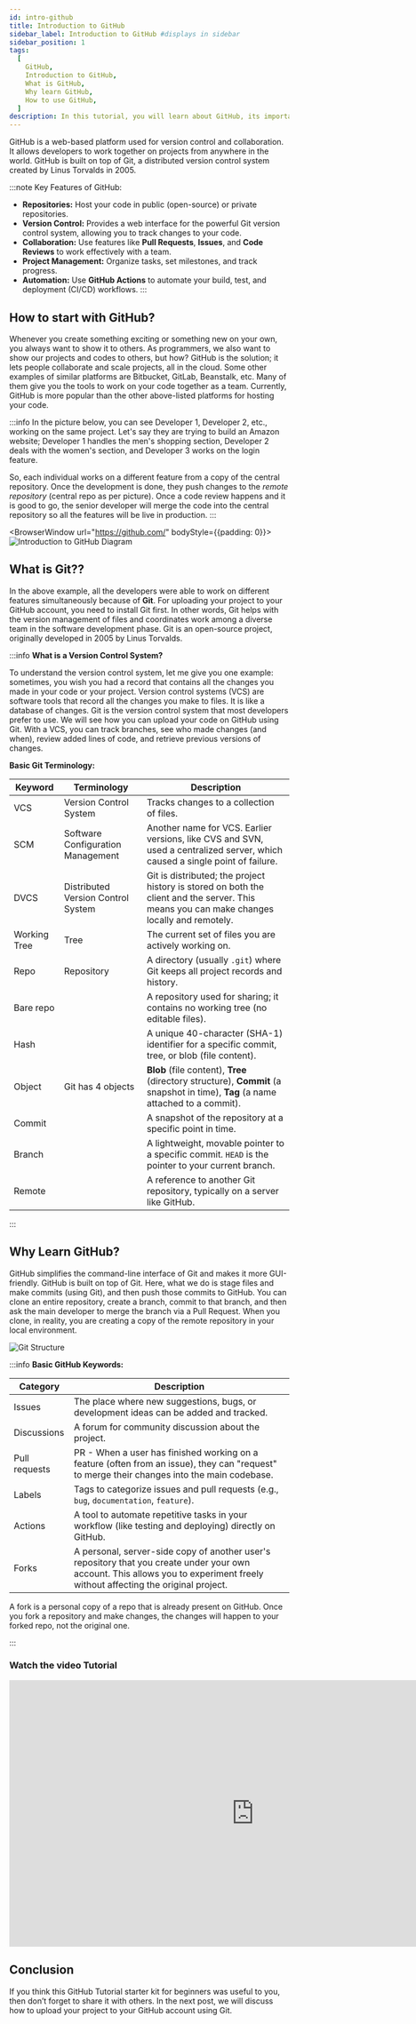 ```yaml
---
id: intro-github
title: Introduction to GitHub
sidebar_label: Introduction to GitHub #displays in sidebar
sidebar_position: 1
tags:
  [
    GitHub,
    Introduction to GitHub,
    What is GitHub,
    Why learn GitHub,
    How to use GitHub,
  ]
description: In this tutorial, you will learn about GitHub, its importance, what GitHub is from scratch, how to use GitHub, steps to start using GitHub, and more.
---
```


GitHub is a web-based platform used for version control and collaboration. It allows developers to work together on projects from anywhere in the world. GitHub is built on top of Git, a distributed version control system created by Linus Torvalds in 2005.

:::note
Key Features of GitHub:
* **Repositories:** Host your code in public (open-source) or private repositories.
* **Version Control:** Provides a web interface for the powerful Git version control system, allowing you to track changes to your code.
* **Collaboration:** Use features like **Pull Requests**, **Issues**, and **Code Reviews** to work effectively with a team.
* **Project Management:** Organize tasks, set milestones, and track progress.
* **Automation:** Use **GitHub Actions** to automate your build, test, and deployment (CI/CD) workflows.
:::

## How to start with GitHub?

Whenever you create something exciting or something new on your own, you always want to show it to others. As programmers, we also want to show our projects and codes to others, but how? GitHub is the solution; it lets people collaborate and scale projects, all in the cloud. Some other examples of similar platforms are Bitbucket, GitLab, Beanstalk, etc. Many of them give you the tools to work on your code together as a team. Currently, GitHub is more popular than the other above-listed platforms for hosting your code.

:::info
In the picture below, you can see Developer 1, Developer 2, etc., working on the same project. Let's say they are trying to build an Amazon website; Developer 1 handles the men's shopping section, Developer 2 deals with the women's section, and Developer 3 works on the login feature.

So, each individual works on a different feature from a copy of the central repository. Once the development is done, they push changes to the *remote repository* (central repo as per picture). Once a code review happens and it is good to go, the senior developer will merge the code into the central repository so all the features will be live in production.
:::

  <BrowserWindow url="https://github.com/" bodyStyle={{padding: 0}}>    
     ![Introduction to GitHub Diagram](./assets/1-Introduction-to-github.png)
  </BrowserWindow>

## What is Git??

In the above example, all the developers were able to work on different features simultaneously because of **Git**. For uploading your project to your GitHub account, you need to install Git first. In other words, Git helps with the version management of files and coordinates work among a diverse team in the software development phase. Git is an open-source project, originally developed in 2005 by Linus Torvalds.
  
:::info
**What is a Version Control System?**

To understand the version control system, let me give you one example: sometimes, you wish you had a record that contains all the changes you made in your code or your project. Version control systems (VCS) are software tools that record all the changes you make to files. It is like a database of changes. Git is the version control system that most developers prefer to use. We will see how you can upload your code on GitHub using Git. With a VCS, you can track branches, see who made changes (and when), review added lines of code, and retrieve previous versions of changes.

**Basic Git Terminology:**

| Keyword | Terminology | Description |
| --- | --- | --- |
| VCS | Version Control System | Tracks changes to a collection of files. |
| SCM | Software Configuration Management | Another name for VCS. Earlier versions, like CVS and SVN, used a centralized server, which caused a single point of failure. |
| DVCS | Distributed Version Control System| Git is distributed; the project history is stored on both the client and the server. This means you can make changes locally and remotely. |
| Working Tree | Tree | The current set of files you are actively working on. |
| Repo | Repository | A directory (usually `.git`) where Git keeps all project records and history. |
| Bare repo | | A repository used for sharing; it contains no working tree (no editable files). |
| Hash | | A unique 40-character (SHA-1) identifier for a specific commit, tree, or blob (file content). |
| Object | Git has 4 objects | **Blob** (file content), **Tree** (directory structure), **Commit** (a snapshot in time), **Tag** (a name attached to a commit). |
| Commit | | A snapshot of the repository at a specific point in time. |
| Branch | | A lightweight, movable pointer to a specific commit. `HEAD` is the pointer to your current branch. |
| Remote | | A reference to another Git repository, typically on a server like GitHub. |

:::

## Why Learn GitHub? 

GitHub simplifies the command-line interface of Git and makes it more GUI-friendly. GitHub is built on top of Git. Here, what we do is stage files and make commits (using Git), and then push those commits to GitHub. You can clone an entire repository, create a branch, commit to that branch, and then ask the main developer to merge the branch via a Pull Request. When you clone, in reality, you are creating a copy of the remote repository in your local environment.

 ![Git Structure](./assets/2-git-strucutre.png)
   
:::info
**Basic GitHub Keywords:**

| Category | Description |
| --- | --- |
| Issues | The place where new suggestions, bugs, or development ideas can be added and tracked. |
| Discussions | A forum for community discussion about the project. |
| Pull requests | PR - When a user has finished working on a feature (often from an issue), they can "request" to merge their changes into the main codebase. |
| Labels | Tags to categorize issues and pull requests (e.g., `bug`, `documentation`, `feature`). |
| Actions | A tool to automate repetitive tasks in your workflow (like testing and deploying) directly on GitHub. |
| Forks | A personal, server-side copy of another user's repository that you create under your own account. This allows you to experiment freely without affecting the original project. |

A fork is a personal copy of a repo that is already present on GitHub. Once you fork a repository and make changes, the changes will happen to your forked repo, not the original one.

:::

### Watch the video Tutorial
<iframe width="880" height="480" src="https://www.youtube.com/embed/VIDEO_ID_HERE" title="How to start with GitHub in 2024 | Beginner's Guide" frameborder="0" allow="accelerometer; autoplay; clipboard-write; encrypted-media; gyroscope; picture-in-picture; web-share" referrerpolicy="strict-origin-when-cross-origin" allowfullscreen></iframe>

## Conclusion

If you think this GitHub Tutorial starter kit for beginners was useful to you, then don’t forget to share it with others. In the next post, we will discuss how to upload your project to your GitHub account using Git.

